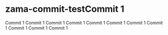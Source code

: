 # zama-commit-testCommit 1
Commit 1
Commit 1
Commit 1
Commit 1
Commit 1
Commit 1
Commit 1
Commit 1
Commit 1
Commit 1
Commit 1
